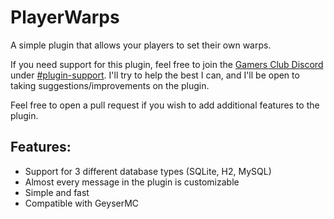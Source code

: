 # PlayerWarps
A simple plugin that allows your players to set their own warps.

If you need support for this plugin, feel free to join the [Gamers Club Discord](https://discord.gg/P5AWvknfwP) under [#plugin-support](https://discord.com/channels/339280188926066689/803385438692704267).
I'll try to help the best I can, and I'll be open to taking suggestions/improvements on the plugin.

Feel free to open a pull request if you wish to add additional features to the plugin.

## Features:
- Support for 3 different database types (SQLite, H2, MySQL)
- Almost every message in the plugin is customizable
- Simple and fast
- Compatible with GeyserMC
